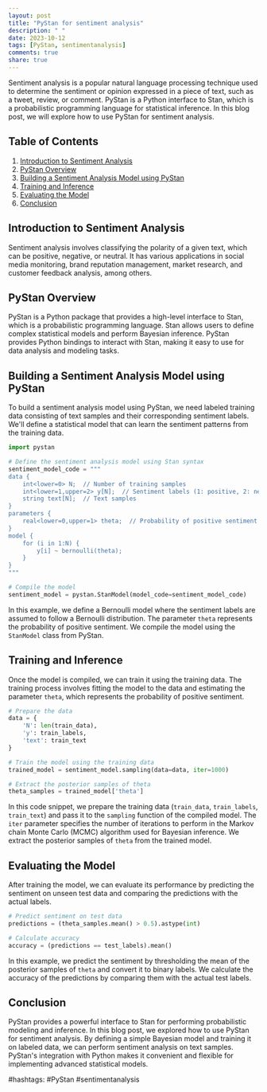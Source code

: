 ```yaml
---
layout: post
title: "PyStan for sentiment analysis"
description: " "
date: 2023-10-12
tags: [PyStan, sentimentanalysis]
comments: true
share: true
---
```


Sentiment analysis is a popular natural language processing technique used to determine the sentiment or opinion expressed in a piece of text, such as a tweet, review, or comment. PyStan is a Python interface to Stan, which is a probabilistic programming language for statistical inference. In this blog post, we will explore how to use PyStan for sentiment analysis.

## Table of Contents
1. [Introduction to Sentiment Analysis](#introduction-to-sentiment-analysis)
2. [PyStan Overview](#pystan-overview)
3. [Building a Sentiment Analysis Model using PyStan](#building-a-sentiment-analysis-model-using-pystan)
4. [Training and Inference](#training-and-inference)
5. [Evaluating the Model](#evaluating-the-model)
6. [Conclusion](#conclusion)

## Introduction to Sentiment Analysis
Sentiment analysis involves classifying the polarity of a given text, which can be positive, negative, or neutral. It has various applications in social media monitoring, brand reputation management, market research, and customer feedback analysis, among others.

## PyStan Overview
PyStan is a Python package that provides a high-level interface to Stan, which is a probabilistic programming language. Stan allows users to define complex statistical models and perform Bayesian inference. PyStan provides Python bindings to interact with Stan, making it easy to use for data analysis and modeling tasks.

## Building a Sentiment Analysis Model using PyStan
To build a sentiment analysis model using PyStan, we need labeled training data consisting of text samples and their corresponding sentiment labels. We'll define a statistical model that can learn the sentiment patterns from the training data.

```python
import pystan

# Define the sentiment analysis model using Stan syntax
sentiment_model_code = """
data {
    int<lower=0> N;  // Number of training samples
    int<lower=1,upper=2> y[N];  // Sentiment labels (1: positive, 2: negative)
    string text[N];  // Text samples
}
parameters {
    real<lower=0,upper=1> theta;  // Probability of positive sentiment
}
model {
    for (i in 1:N) {
        y[i] ~ bernoulli(theta);
    }
}
"""

# Compile the model
sentiment_model = pystan.StanModel(model_code=sentiment_model_code)
```

In this example, we define a Bernoulli model where the sentiment labels are assumed to follow a Bernoulli distribution. The parameter `theta` represents the probability of positive sentiment. We compile the model using the `StanModel` class from PyStan.

## Training and Inference
Once the model is compiled, we can train it using the training data. The training process involves fitting the model to the data and estimating the parameter `theta`, which represents the probability of positive sentiment.

```python
# Prepare the data
data = {
    'N': len(train_data),
    'y': train_labels,
    'text': train_text
}

# Train the model using the training data
trained_model = sentiment_model.sampling(data=data, iter=1000)

# Extract the posterior samples of theta
theta_samples = trained_model['theta']
```

In this code snippet, we prepare the training data (`train_data`, `train_labels`, `train_text`) and pass it to the `sampling` function of the compiled model. The `iter` parameter specifies the number of iterations to perform in the Markov chain Monte Carlo (MCMC) algorithm used for Bayesian inference. We extract the posterior samples of `theta` from the trained model.

## Evaluating the Model
After training the model, we can evaluate its performance by predicting the sentiment on unseen test data and comparing the predictions with the actual labels.

```python
# Predict sentiment on test data
predictions = (theta_samples.mean() > 0.5).astype(int)

# Calculate accuracy
accuracy = (predictions == test_labels).mean()
```

In this example, we predict the sentiment by thresholding the mean of the posterior samples of `theta` and convert it to binary labels. We calculate the accuracy of the predictions by comparing them with the actual test labels.

## Conclusion
PyStan provides a powerful interface to Stan for performing probabilistic modeling and inference. In this blog post, we explored how to use PyStan for sentiment analysis. By defining a simple Bayesian model and training it on labeled data, we can perform sentiment analysis on text samples. PyStan's integration with Python makes it convenient and flexible for implementing advanced statistical models. 

#hashtags: #PyStan #sentimentanalysis